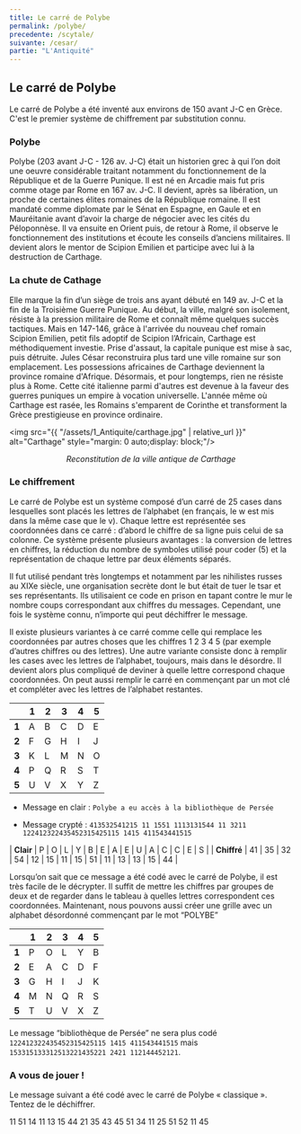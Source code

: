 ```yaml
---
title: Le carré de Polybe
permalink: /polybe/
precedente: /scytale/
suivante: /cesar/
partie: "L'Antiquité"
---
```


## Le carré de Polybe

Le carré de Polybe a été inventé aux environs de 150 avant J-C en Grèce. C'est le premier système de chiffrement par substitution connu.

### Polybe

Polybe (203 avant J-C - 126 av. J-C) était un historien grec à qui l’on doit une oeuvre considérable traitant notamment du fonctionnement de la République et de la Guerre Punique. Il est né en Arcadie mais fut pris comme otage par Rome en 167 av. J-C. Il devient, après sa libération, un proche de certaines élites romaines de la République romaine. Il est mandaté comme diplomate par le Sénat en Espagne, en Gaule et en Mauréitanie avant d’avoir la charge de négocier avec les cités du Péloponnèse. Il va ensuite en Orient puis, de retour à Rome, il observe le fonctionnement des institutions et écoute les conseils d’anciens militaires. Il devient alors le mentor de Scipion Emilien et participe avec lui à la destruction de Carthage.

### La chute de Cathage

Elle marque la fin d’un siège de trois ans ayant débuté en 149 av. J-C et la fin de la Troisième Guerre Punique. Au début, la ville, malgré son isolement, résiste à la pression militaire de Rome et connaît même quelques succès tactiques. Mais en 147-146, grâce à l'arrivée du nouveau chef romain Scipion Emilien, petit fils adoptif de Scipion l’Africain, Carthage est méthodiquement investie. Prise d'assaut, la capitale punique est mise à sac, puis détruite. Jules César reconstruira plus tard une ville romaine sur son emplacement. Les possessions africaines de Carthage deviennent la province romaine d'Afrique. Désormais, et pour longtemps, rien ne résiste plus à Rome. Cette cité italienne parmi d'autres est devenue à la faveur des guerres puniques un empire à vocation universelle. L'année même où Carthage est rasée, les Romains s'emparent de Corinthe et transforment la Grèce prestigieuse en province ordinaire.


<img src="{{ "/assets/1_Antiquite/carthage.jpg" | relative_url }}" alt="Carthage" style="margin: 0 auto;display: block;"/>
<p align="center"> <em>Reconstitution de la ville antique de Carthage</em> </p>

### Le chiffrement

Le carré de Polybe est un système composé d’un carré de 25 cases dans lesquelles sont placés les lettres de l’alphabet (en français, le w est mis dans la même case que le v). Chaque lettre est représentée ses coordonnées dans ce carré : d’abord le chiffre de sa ligne puis celui de sa colonne. Ce système présente plusieurs avantages : la conversion de lettres en chiffres, la réduction du nombre de symboles utilisé pour coder (5) et la représentation de chaque lettre par deux éléments séparés.

Il fut utilisé pendant très longtemps et notamment par les nihilistes russes au XIXe siècle, une organisation secrète dont le but était de tuer le tsar et ses représentants. Ils utilisaient ce code en prison en tapant contre le mur le nombre coups correspondant aux chiffres du messages. Cependant, une fois le système connu, n’importe qui peut déchiffrer le message.

Il existe plusieurs variantes à ce carré comme celle qui remplace les coordonnées par autres choses que les chiffres 1 2 3 4 5 (par exemple d’autres chiffres ou des lettres). Une autre variante consiste donc à remplir les cases avec les lettres de l’alphabet, toujours, mais dans le désordre. Il devient alors plus compliqué de deviner à quelle lettre correspond chaque coordonnées. On peut aussi remplir le carré en commençant par un mot clé et compléter avec les lettres de l’alphabet restantes.

|       | 1 | 2 | 3 | 4 | 5 |
|-------|---|---|---|---|---|
| **1** | A | B | C | D | E |
| **2** | F | G | H | I | J |
| **3** | K | L | M | N | O |
| **4** | P | Q | R | S | T |
| **5** | U | V | X | Y | Z |

* Message en clair : `Polybe a eu accès à la bibliothèque de Persée`

* Message crypté : `413532541215 11 1551 1113131544 11 3211 122412322435452315425115 1415 411543441515`


| **Clair**   | P  | O  | L  | Y  | B  | E  | A  | E  | U  | A  | C  | C  | E  | S  |
| **Chiffré** | 41 | 35 | 32 | 54 | 12 | 15 | 11 | 15 | 51 | 11 | 13 | 13 | 15 | 44 |


Lorsqu’on sait que ce message a été codé avec le carré de Polybe, il est très facile de le décrypter. Il suffit de mettre les chiffres par groupes de deux et de regarder dans le tableau à quelles lettres correspondent ces coordonnées.
Maintenant, nous pouvons aussi créer une grille avec un alphabet désordonné commençant par le mot “POLYBE”

|       | 1 | 2 | 3 | 4 | 5 |
|-------|---|---|---|---|---|
| **1** | P | O | L | Y | B |
| **2** | E | A | C | D | F |
| **3** | G | H | I | J | K |
| **4** | M | N | Q | R | S |
| **5** | T | U | V | X | Z |

Le message “bibliothèque de Persée” ne sera plus codé `122412322435452315425115 1415 411543441515` mais `153315133312513221435221 2421 112144452121`.

### A vous de jouer !

Le message suivant a été codé avec le carré de Polybe « classique ». Tentez de le déchiffrer.

11 51 14 11 13 15 44   21 35 43 45 51 34 11   25 51 52 11 45
